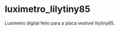 # luximetro_lilytiny85
Luximetro digital feito para a placa vestivel lilytiny85.

<img source="luximetro-lillypad.jpeg" />
